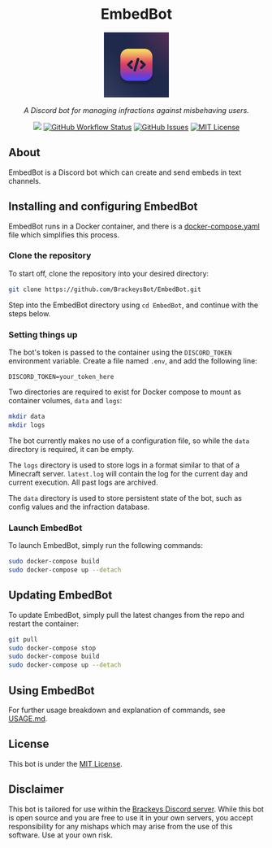 <h1 align="center">EmbedBot</h1>
<p align="center"><img src="icon.png" width="128"></p>
<p align="center"><i>A Discord bot for managing infractions against misbehaving users.</i></p>
<p align="center">
<a href="https://github.com/BrackeysBot/EmbedBot/releases"><img src="https://img.shields.io/github/v/release/BrackeysBot/EmbedBot?include_prereleases&style=flat-square"></a>
<a href="https://github.com/BrackeysBot/EmbedBot/actions/workflows/dotnet.yml"><img src="https://img.shields.io/github/actions/workflow/status/BrackeysBot/EmbedBot/dotnet.yml?branch=main&style=flat-square" alt="GitHub Workflow Status" title="GitHub Workflow Status"></a>
<a href="https://github.com/BrackeysBot/EmbedBot/issues"><img src="https://img.shields.io/github/issues/BrackeysBot/EmbedBot?style=flat-square" alt="GitHub Issues" title="GitHub Issues"></a>
<a href="https://github.com/BrackeysBot/EmbedBot/blob/main/LICENSE.md"><img src="https://img.shields.io/github/license/BrackeysBot/EmbedBot?style=flat-square" alt="MIT License" title="MIT License"></a>
</p>

## About
EmbedBot is a Discord bot which can create and send embeds in text channels.

## Installing and configuring EmbedBot 
EmbedBot runs in a Docker container, and there is a [docker-compose.yaml](docker-compose.yaml) file which simplifies this process.

### Clone the repository
To start off, clone the repository into your desired directory:
```bash
git clone https://github.com/BrackeysBot/EmbedBot.git
```
Step into the EmbedBot directory using `cd EmbedBot`, and continue with the steps below.

### Setting things up
The bot's token is passed to the container using the `DISCORD_TOKEN` environment variable. Create a file named `.env`, and add the following line:
```
DISCORD_TOKEN=your_token_here
```

Two directories are required to exist for Docker compose to mount as container volumes, `data` and `logs`:
```bash
mkdir data
mkdir logs
```
The bot currently makes no use of a configuration file, so while the `data` directory is required, it can be empty.

The `logs` directory is used to store logs in a format similar to that of a Minecraft server. `latest.log` will contain the log for the current day and current execution. All past logs are archived.

The `data` directory is used to store persistent state of the bot, such as config values and the infraction database.

### Launch EmbedBot
To launch EmbedBot, simply run the following commands:
```bash
sudo docker-compose build
sudo docker-compose up --detach
```

## Updating EmbedBot
To update EmbedBot, simply pull the latest changes from the repo and restart the container:
```bash
git pull
sudo docker-compose stop
sudo docker-compose build
sudo docker-compose up --detach
```

## Using EmbedBot
For further usage breakdown and explanation of commands, see [USAGE.md](USAGE.md).

## License
This bot is under the [MIT License](LICENSE.md).

## Disclaimer
This bot is tailored for use within the [Brackeys Discord server](https://discord.gg/brackeys). While this bot is open source and you are free to use it in your own servers, you accept responsibility for any mishaps which may arise from the use of this software. Use at your own risk.
